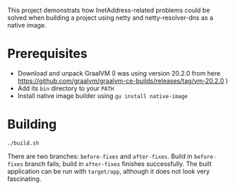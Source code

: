 This project demonstrats how InetAddress-related problems could be solved when
building a project using netty and netty-resolver-dns as a native image.

# Prerequisites

* Download and unpack GraalVM (I was using version 20.2.0 from here
https://github.com/graalvm/graalvm-ce-builds/releases/tag/vm-20.2.0 )
* Add its `bin` directory to your `PATH`
* Install native image builder using `gu install native-image`

# Building

```
./build.sh
```

There are two branches: `before-fixes` and `after-fixes`. Build in `before-fixes`
branch fails; build in `after-fixes` finishes successfully. The built application
can be run with `target/app`, although it does not look very fascinating.
